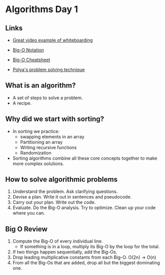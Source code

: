 # Algorithms Day 1

## Links

- [Great video example of whiteboarding](https://www.youtube.com/watch?v=XKu_SEDAykw)

- [Big-O Notation](https://runestone.academy/runestone/static/pythonds/AlgorithmAnalysis/BigONotation.html)

- [Big-O Cheatsheet](http://bigocheatsheet.com/)

- [Polya's problem solving technique](https://math.berkeley.edu/~gmelvin/polya.pdf)

## What is an algorithm?

- A set of steps to solve a problem.
- A recipe.

## Why did we start with sorting?

- In sorting we practice:
  - swapping elements in an array
  - Partitioning an array
  - Writing recursive functions
  - Randomization
- Sorting algorithms combine all these core concepts together to make more complex solutions.

## How to solve algorithmic problems

1. Understand the problem. Ask clarifying questions.
2. Devise a plan. Write it out in sentences and pseudocode.
3. Carry out your plan. Write out the code.
4. Evaluate. Do the Big-O analysis. Try to optimize. Clean up your code where you can.

## Big O Review

1. Compute the Big-O of every individual line.
   - If something is in a loop, multiply its Big-O by the loop for the total.
2. If two things happen sequentially, add the Big-Os.
3. Drop leading multiplicative constants from each Big-O. O(2n) -> O(n)
4. From all the Big-Os that are added, drop all but the biggest dominating one.
